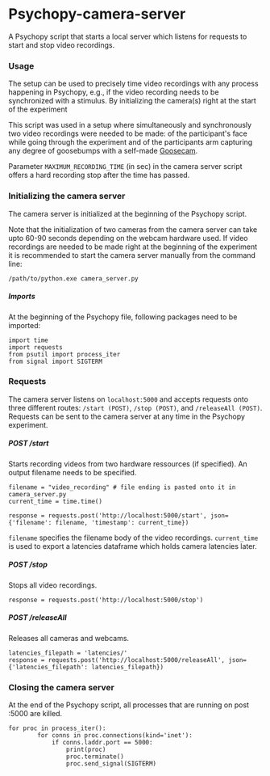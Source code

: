# Psychopy-camera-server
A Psychopy script that starts a local server which listens for requests to start and stop video recordings.

### Usage
The setup can be used to precisely time video recordings with any process happening in Psychopy, e.g., if the video recording needs to be synchronized with a stimulus. By initializing the camera(s) right at the start of the experiment

This script was used in a setup where simultaneously and synchronously two video recordings were needed to be made: of the participant's face while going through the experiment and of the participants arm capturing any degree of goosebumps with a self-made [Goosecam](https://www.psy.uni-hamburg.de/service/technischer-service/technicaloffers/projects/goosecam.html). 

Parameter ```MAXIMUM_RECORDING_TIME``` (in sec) in the camera server script offers a hard recording stop after the time has passed.

### Initializing the camera server
The camera server is initialized at the beginning of the Psychopy script. 

Note that the initialization of two cameras from the camera server can take upto 60-90 seconds depending on the webcam hardware used. If video recordings are needed to be made right at the beginning of the experiment it is recommended to start the camera server manually from the command line:
```
/path/to/python.exe camera_server.py
```

##### Imports
At the beginning of the Psychopy file, following packages need to be imported: 
```
import time
import requests
from psutil import process_iter
from signal import SIGTERM
```

### Requests
The camera server listens on ```localhost:5000``` and accepts requests onto three different routes: ```/start (POST)```, ```/stop (POST)```, and ```/releaseAll (POST)```. Requests can be sent to the camera server at any time in the Psychopy experiment.

##### POST /start
Starts recording videos from two hardware ressources (if specified). An output filename needs to be specified.
```
filename = "video_recording" # file ending is pasted onto it in camera_server.py
current_time = time.time()

response = requests.post('http://localhost:5000/start', json={'filename': filename, 'timestamp': current_time})
```
```filename``` specifies the filename body of the video recordings. ```current_time``` is used to export a latencies dataframe which holds camera latencies later.

##### POST /stop
Stops all video recordings.
```
response = requests.post('http://localhost:5000/stop')
```

##### POST /releaseAll
Releases all cameras and webcams.
```
latencies_filepath = 'latencies/'
response = requests.post('http://localhost:5000/releaseAll', json={'latencies_filepath': latencies_filepath})
```

### Closing the camera server
At the end of the Psychopy script, all processes that are running on post :5000 are killed.
```
for proc in process_iter():
        for conns in proc.connections(kind='inet'):
            if conns.laddr.port == 5000:
                print(proc)
                proc.terminate()
                proc.send_signal(SIGTERM) 
```